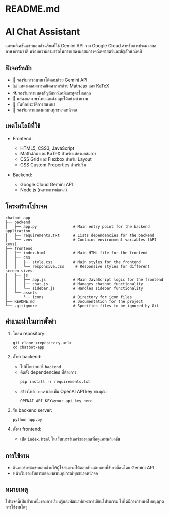 # README.md

# AI Chat Assistant

แอพพลิเคชันแชทบอทอัจฉริยะที่ใช้ Gemini API จาก Google Cloud สำหรับการประมวลผลภาษาธรรมชาติ พร้อมความสามารถในการแสดงผลสมการคณิตศาสตร์และสัญลักษณ์เคมี

## ฟีเจอร์หลัก

- 🤖 รองรับการสนทนาโต้ตอบด้วย Gemini API
- 📊 แสดงผลสมการคณิตศาสตร์ด้วย MathJax และ KaTeX
- ⚗️ รองรับการแสดงสัญลักษณ์เคมีและสูตรโมเลกุล
- 📝 แสดงผลภาษาไทยและอังกฤษได้อย่างสวยงาม
- 💾 บันทึกประวัติการสนทนา
- 📱 รองรับการแสดงผลบนทุกขนาดหน้าจอ

## เทคโนโลยีที่ใช้

- Frontend:
  - HTML5, CSS3, JavaScript
  - MathJax และ KaTeX สำหรับแสดงผลสมการ
  - CSS Grid และ Flexbox สำหรับ Layout
  - CSS Custom Properties สำหรับธีม

- Backend:
  - Google Cloud Gemini API
  - Node.js (เฉพาะการพัฒนา)

## โครงสร้างโปรเจค

```
chatbot-app
├── backend
│   ├── app.py                # Main entry point for the backend application
│   ├── requirements.txt      # Lists dependencies for the backend
│   └── .env                  # Contains environment variables (API keys)
├── frontend
│   ├── index.html            # Main HTML file for the frontend
│   ├── css
│   │   ├── style.css         # Main styles for the frontend
│   │   └── responsive.css     # Responsive styles for different screen sizes
│   ├── js
│   │   ├── app.js            # Main JavaScript logic for the frontend
│   │   ├── chat.js           # Manages chatbot functionality
│   │   └── sidebar.js        # Handles sidebar functionality
│   └── assets
│       └── icons             # Directory for icon files
├── README.md                 # Documentation for the project
└── .gitignore                # Specifies files to be ignored by Git
```

## คำแนะนำในการตั้งค่า

1. โคลน repository:
   ```
   git clone <repository-url>
   cd chatbot-app
   ```

2. ตั้งค่า backend:
   - ไปที่ไดเรกทอรี `backend`
   - ติดตั้ง dependencies ที่ต้องการ:
     ```
     pip install -r requirements.txt
     ```
   - สร้างไฟล์ `.env` และเพิ่ม OpenAI API key ของคุณ:
     ```
     OPENAI_API_KEY=your_api_key_here
     ```

3. รัน backend server:
   ```
   python app.py
   ```

4. ตั้งค่า frontend:
   - เปิด `index.html` ในเว็บเบราว์เซอร์ของคุณเพื่อดูแอพพลิเคชั่น

## การใช้งาน

- อินเตอร์เฟซแชทบอทช่วยให้ผู้ใช้สามารถโต้ตอบกับแชทบอทที่ขับเคลื่อนโดย Gemini API
- หน้าเว็บรองรับการแสดงผลบนอุปกรณ์ทุกขนาดหน้าจอ

## หมายเหตุ

โปรเจคนี้เป็นส่วนหนึ่งของการเรียนรู้และพัฒนาทักษะการเขียนโปรแกรม ไม่ได้มีการกำหนดใบอนุญาตการใช้งานใดๆ